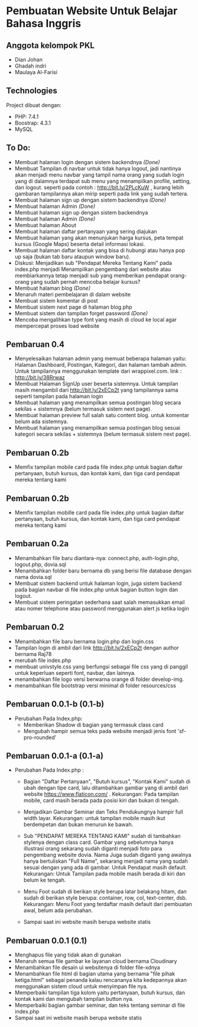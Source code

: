 # Pembuatan Website Untuk Belajar Bahasa Inggris

## Anggota kelompok PKL
* Dian Johan
* Ghadah indri
* Maulaya Al-Farisi

## Technologies
Project dibuat dengan:
* PHP: 7.4.1
* Boostrap: 4.3.1
* MySQL

## To Do:
* Membuat halaman login dengan sistem backendnya *(Done)*
* Membuat Tampilan di navbar untuk tidak hanya logout, jadi nantinya akan menjadi menu navbar yang tampil nama orang yang sudah login yang di dalamnya terdapat sub menu yang menampilkan profile, setting, dan logout. seperti pada contoh : http://bit.ly/2PLcKuW , kurang lebih gambaran tampilannya akan mirip seperti pada link yang sudah tertera.  
* Membuat halaman sign up dengan sistem backendnya *(Done)*
* Membuat halaman Admin *(Done)*
* Membuat halaman sign up dengan sistem backendnya 
* Membuat halaman Admin *(Done)*
* Membuat halaman About
* Membuat halaman daftar pertanyaan yang sering diajukan
* Membuat halaman yang akan menunjukan harga kursus, peta tempat kursus (Google Maps) beserta detail informasi lokasi.
* Membuat halaman daftar kontak yang bisa di hubungi atau hanya pop up saja (bukan tab baru ataupun window baru).
* Diskusi: Menjadikan sub "Pendapat Mereka Tentang Kami" pada index.php menjadi Menampilkan pengembang dari website atau membiarkannya tetap menjadi sub yang memberikan pendapat orang-orang yang sudah pernah mencoba belajar kursus?
* Membuat halaman blog *(Done)*
* Menaruh materi pembelajaran di dalam website
* Membuat sistem komentar di post
* Membuat sistem next page di halaman blog.php
* Membuat sistem dan tampilan forget password *(Done)*
* Mencoba mengalihkan type font yang masih di cloud ke local agar mempercepat proses load website

## Pembaruan 0.4
* Menyelesaikan halaman admin yang memuat beberapa halaman yaitu: Halaman Dashboard, Postingan, Kategori, dan halaman tambah admin. Untuk tampilannya menggunakan template dari wrappixel.com. link : http://bit.ly/38Rrwaz
* Membuat Halaman SignUp user beserta sistemnya. Untuk tampilan masih mengambil dari http://bit.ly/2xECp2t yang tampilannya sama seperti tampilan pada halaman login
* Membuat halaman yang menampilkan semua postingan blog secara sekilas + sistemnya (belum termasuk sistem next page).
* Membuat halaman preview full salah satu content blog. untuk komentar belum ada sistemnya. 
* Membuat halaman yang menampilkan semua postingan blog sesuai kategori secara sekilas + sistemnya (belum termasuk sistem next page).


## Pembaruan 0.2b
* Memfix tampilan mobile card pada file index.php untuk bagian daftar pertanyaan, butuh kursus, dan kontak kami, dan tiga card pendapat mereka tentang kami

## Pembaruan 0.2b
* Memfix tampilan mobille card pada file index.php untuk bagian daftar pertanyaan, 	butuh kursus, dan kontak kami, dan tiga card pendapat mereka tentang kami

## Pembaruan 0.2a
* Menambahkan file baru diantara-nya: connect.php, auth-login.php, logout.php, dovia.sql
* Menambahkan folder baru bernama db yang berisi file database dengan nama dovia.sql
* Membuat sistem backend untuk halaman login, juga sistem backend pada bagian navbar di file index.php untuk bagian button login dan logout.
* Membuat sistem peringatan sederhana saat salah memasukkan email atau nomer telephone atau password menggunakan alert js ketika login

## Pembaruan 0.2
* Menambahkan file baru bernama login.php dan login.css
* Tampilan login di ambil dari link http://bit.ly/2xECp2t dengan author bernama Raj78
* merubah file index.php 
* membuat univstyle.css yang berfungsi sebagai file css yang di panggil untuk keperluan seperti font, navbar, dan lainnya. 
* menambahkan file logo versi berwarna orange di folder develop-img.
* menambahkan file bootstrap versi minimal di folder resources/css

## Pembaruan 0.0.1-b (0.1-b)
* Perubahan Pada Index.php:
  * Memberikan Shadow di bagian yang termasuk class card
  * Mengubah hampir semua teks pada website menjadi jenis font 'sf-pro-rounded'

## Pembaruan 0.0.1-a (0.1-a)
* Perubahan Pada Index.php :
  * Bagian "Daftar Pertanyaan", "Butuh kursus", "Kontak Kami" sudah di ubah dengan tipe card, lalu ditambahkan gambar yang di ambil dari website https://www.flaticon.com/ . Kekurangan: Pada tampilan mobile, card masih berada pada posisi kiri dan bukan di tengah. 
  
  * Menjadikan Gambar Seminar dan Teks Pendukungnya hampir full width layar. Kekurangan: untuk tampilan mobile masih ikut berdempetan dan bukan menurun ke bawah.
  
  * Sub "PENDAPAT MEREKA TENTANG KAMI" sudah di tambahkan stylenya dengan class card. Gambar yang sebelumnya hanya illustrasi orang sekarang sudah diganti menjadi foto para pengembang website dovia. Nama Juga sudah diganti yang awalnya hanya bertuliskan "Full Name", sekarang menjadi nama yang sudah sesuai dengan yang ada di gambar. Untuk Pendapat masih default. Kekurangan: Untuk Tampilan pada mobile masih berada di kiri dan belum ke tengah.
  
  * Menu Foot sudah di berikan style berupa latar belakang hitam, dan sudah di berikan style berupa: container, row, col, text-center, dsb. Kekurangan: Menu Foot yang terdaftar masih default dari pembuatan awal, belum ada perubahan.
  
  * Sampai saat ini website masih berupa website statis 

## Pembaruan 0.0.1 (0.1)
* Menghapus file yang tidak akan di gunakan
* Menaruh semua file gambar ke layanan cloud bernama Cloudinary
* Menambahkan file desain ui websitenya di folder file-xdnya
* Menambahkan file html di bagian utama yang bernama "file pihak ketiga.html" sebagai penanda kalau rencananya kita kedepannya akan menggunakan sistem cloud untuk menyimpan file nya.
* Memperbaiki tampilan tiga kolom yaitu pertanyaan, butuh kursus, dan kontak kami dan mengubah tampilan button nya.
* Memperbaiki bagian gambar seminar, dan teks tentang seminar di file index.php
* Sampai saat ini website masih berupa website statis 

 
